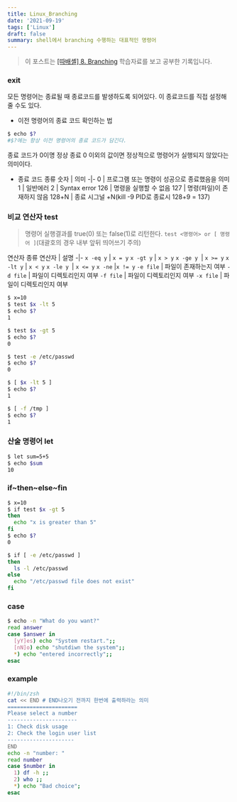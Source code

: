 ```yaml
---
title: Linux_Branching
date: '2021-09-19'
tags: ['Linux']
draft: false
summary: shell에서 branching 수행하는 대표적인 명령어
---
```


> 이 포스트는 [[따배셸] 8. Branching](https://www.youtube.com/watch?v=hG9T3K00qiE&list=PLApuRlvrZKog2XlvGJQh9KY8ePCvUG7Je&index=9) 학습자료를 보고 공부한 기록입니다.

### exit

모든 명령어는 종료될 때 종료코드를 발생하도록 되어있다. 이 종료코드를 직접 설정해줄 수도 있다.

- 이전 명령어의 종료 코드 확인하는 법

```sh
$ echo $?
#$?에는 항상 이전 명령어의 종료 코드가 담긴다.
```

종료 코드가 0이명 정상 종료 0 이외의 값이면 정상적으로 명령어가 실행되지 않았다는 의미이다.

- 종료 코드 종류
  숫자 | 의미
  -|-
  0 | 프로그램 또는 명령이 성공으로 종료했음을 의미
  1 | 일반에러
  2 | Syntax error
  126 | 명령을 실행할 수 없음
  127 | 명령(파일)이 존재하지 않음
  128+N | 종료 시그널 +N(kill -9 PID로 종료시 128+9 = 137)

### 비교 연산자 test

> 명령어 실행결과를 true(0) 또는 false(1)로 리턴한다.
> `test <명령어> or [ 명령어 ]`(대괄호의 경우 내부 앞뒤 띄어쓰기 주의)

연산자 종류
연산자 | 설명
-|-
`x -eq y` | `x = y`
`x -gt y` | `x > y`
`x -ge y `| `x >= y`
`x -lt y` | `x < y`
`x -le y `| `x <= y`
`x -ne` |`x != y`
`-e file` | 파일이 존재하는지 여부
`-d file` | 파일이 디렉토리인지 여부
`-f file` | 파일이 디렉토리인지 여부
`-x file` | 파일이 디렉토리인지 여부

```bash
$ x=10
$ test $x -lt 5
$ echo $?
1

$ test $x -gt 5
$ echo $?
0

$ test -e /etc/passwd
$ echo $?
0

$ [ $x -lt 5 ]
$ echo $?
1

$ [ -f /tmp ]
$ echo $?
1
```

### 산술 명령어 let

```bash
$ let sum=5+5
$ echo $sum
10
```

### if~then~else~fin

```bash
$ x=10
$ if test $x -gt 5
then
  echo "x is greater than 5"
fi
$ echo $?
0

$ if [ -e /etc/passwd ]
then
  ls -l /etc/passwd
else
  echo "/etc/passwd file does not exist"
fi
```

### case

```bash
$ echo -n "What do you want?"
read answer
case $answer in
  [yY]es) echo "System restart.";;
  [nN]o) echo "shutdiwn the system";;
  *) echo "entered incorrectly";;
esac
```

### example

```bash
#!/bin/zsh
cat << END # END나오기 전까지 한번에 출력하라는 의미
======================
Please select a number
----------------------
1: Check disk usage
2: Check the login user list
---------------------
END
echo -n "number: "
read number
case $number in
  1) df -h ;;
  2) who ;;
  *) echo "Bad choice";
esac
```
